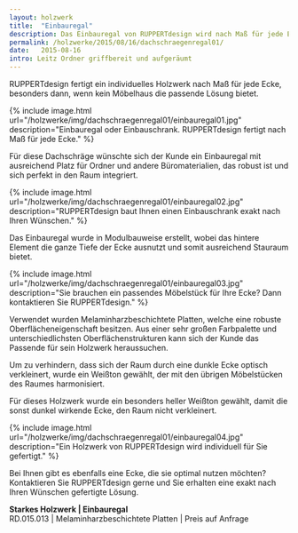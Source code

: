 ```yaml
---
layout: holzwerk
title:  "Einbauregal"
description: Das Einbauregal von RUPPERTdesign wird nach Maß für jede Ecke gefertigt. 
permalink: /holzwerke/2015/08/16/dachschraegenregal01/
date:   2015-08-16
intro: Leitz Ordner griffbereit und aufgeräumt
---
```




RUPPERTdesign fertigt ein individuelles Holzwerk nach Maß für jede Ecke, 
besonders dann, wenn kein Möbelhaus die passende Lösung bietet.  


{% include image.html url="/holzwerke/img/dachschraegenregal01/einbauregal01.jpg" description="Einbauregal oder Einbauschrank. RUPPERTdesign fertigt nach Maß für jede Ecke." %}


Für diese Dachschräge wünschte sich der Kunde ein Einbauregal mit ausreichend Platz für Ordner und andere Büromaterialien, 
das robust ist und sich perfekt in den Raum integriert. 

{% include image.html url="/holzwerke/img/dachschraegenregal01/einbauregal02.jpg" description="RUPPERTdesign baut Ihnen einen Einbauschrank exakt nach Ihren Wünschen." %}


Das Einbauregal wurde in Modulbauweise erstellt, 
wobei das hintere Element die ganze Tiefe der Ecke ausnutzt und somit ausreichend Stauraum bietet.   


{% include image.html url="/holzwerke/img/dachschraegenregal01/einbauregal03.jpg" description="Sie brauchen ein passendes Möbelstück für Ihre Ecke? Dann kontaktieren Sie RUPPERTdesign." %}


Verwendet wurden Melaminharzbeschichtete Platten, 
welche eine robuste Oberflächeneigenschaft besitzen. 
Aus einer sehr großen Farbpalette und unterschiedlichsten Oberflächenstrukturen kann sich der Kunde das Passende für sein Holzwerk heraussuchen.

Um zu verhindern, dass sich der Raum durch eine dunkle Ecke optisch verkleinert, 
wurde ein Weißton gewählt, der mit den übrigen Möbelstücken des Raumes harmonisiert. 


Für dieses Holzwerk wurde ein besonders heller Weißton gewählt, 
damit die sonst dunkel wirkende Ecke, den Raum nicht verkleinert.


{% include image.html url="/holzwerke/img/dachschraegenregal01/einbauregal04.jpg" description="Ein Holzwerk von RUPPERTdesign wird individuell für Sie gefertigt." %}


Bei Ihnen gibt es ebenfalls eine Ecke, die sie optimal nutzen möchten? 
Kontaktieren Sie RUPPERTdesign gerne und Sie erhalten eine exakt nach Ihren Wünschen gefertigte Lösung.   



**Starkes Holzwerk \| Einbauregal**    
RD.015.013  \|  Melaminharzbeschichtete Platten \|  Preis auf Anfrage
